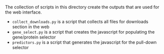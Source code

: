 The collection of scripts in this directory create the outputs that are used for the web interface.

- `collect_downloads.py` is a script that collects all files for downloads section in the web
- `gene_select.py` is a script that creates the javascript for populating the gene/protein selector
- `predictors.py` is a script that generates the javascript for the pull-down selector

